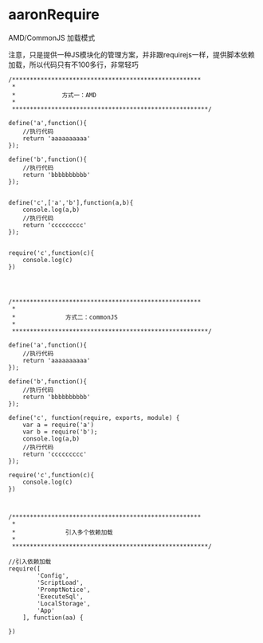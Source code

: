 aaronRequire
============

AMD/CommonJS 加载模式

注意，只是提供一种JS模块化的管理方案，并非跟requirejs一样，提供脚本依赖加载，所以代码只有不100多行，非常轻巧


    /*****************************************************
     *
     *             方式一：AMD
     *
     *******************************************************/
    
    define('a',function(){
        //执行代码
        return 'aaaaaaaaaa'
    });

    define('b',function(){
        //执行代码
        return 'bbbbbbbbbb'
    });


    define('c',['a','b'],function(a,b){
        console.log(a,b)
        //执行代码
        return 'ccccccccc'
    });


    require('c',function(c){
        console.log(c)
    })




    /*****************************************************
     *
     *              方式二：commonJS 
     *
     *******************************************************/
    
    define('a',function(){
        //执行代码
        return 'aaaaaaaaaa'
    });

    define('b',function(){
        //执行代码
        return 'bbbbbbbbbb'
    });

    define('c', function(require, exports, module) {
        var a = require('a')
        var b = require('b');
        console.log(a,b)
        //执行代码
        return 'ccccccccc'
    });

    require('c',function(c){
        console.log(c)
    })

    

    /*****************************************************
     *
     *              引入多个依赖加载
     *
     *******************************************************/

	//引入依赖加载
	require([
			'Config',
			'ScriptLoad',
			'PromptNotice',
			'ExecuteSql',
			'LocalStorage',
			'App'
		], function(aa) {

	})

    
    